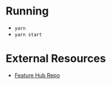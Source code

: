 # Running
 - `yarn`
 - `yarn start`

# External Resources
 - [Feature Hub Repo](https://github.com/sinnerschrader/feature-hub)

